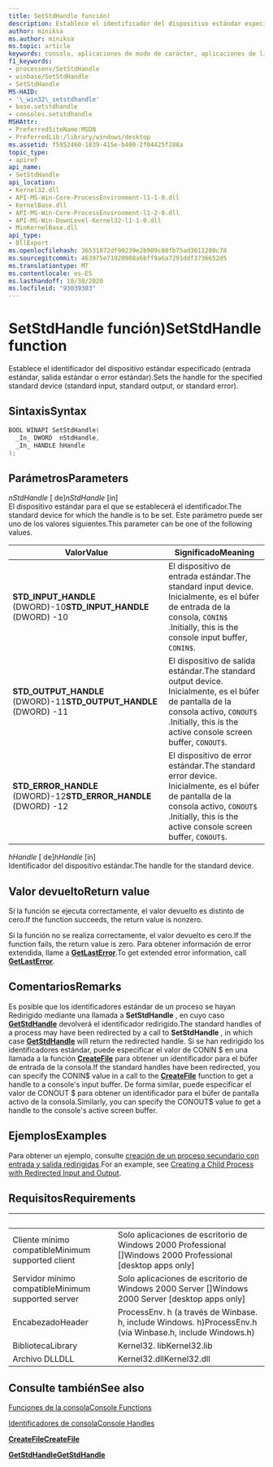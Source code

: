 ```yaml
---
title: SetStdHandle función)
description: Establece el identificador del dispositivo estándar especificado (entrada estándar, salida estándar o error estándar).
author: miniksa
ms.author: miniksa
ms.topic: article
keywords: consola, aplicaciones de modo de carácter, aplicaciones de línea de comandos, aplicaciones de terminal, API de consola
f1_keywords:
- processenv/SetStdHandle
- winbase/SetStdHandle
- SetStdHandle
MS-HAID:
- '\_win32\_setstdhandle'
- base.setstdhandle
- consoles.setstdhandle
MSHAttr:
- PreferredSiteName:MSDN
- PreferredLib:/library/windows/desktop
ms.assetid: f5952460-1839-415e-b400-2f04425f288a
topic_type:
- apiref
api_name:
- SetStdHandle
api_location:
- Kernel32.dll
- API-MS-Win-Core-ProcessEnvironment-l1-1-0.dll
- KernelBase.dll
- API-MS-Win-Core-ProcessEnvironment-l1-2-0.dll
- API-MS-Win-DownLevel-Kernel32-l1-1-0.dll
- MinKernelBase.dll
api_type:
- DllExport
ms.openlocfilehash: 36531872df90239e2b909c80fb75ad3011280c78
ms.sourcegitcommit: 463975e71920908a6bff9a6a7291ddf3736652d5
ms.translationtype: MT
ms.contentlocale: es-ES
ms.lasthandoff: 10/30/2020
ms.locfileid: "93039303"
---
```

# <a name="setstdhandle-function"></a><span data-ttu-id="93720-104">SetStdHandle función)</span><span class="sxs-lookup"><span data-stu-id="93720-104">SetStdHandle function</span></span>

<span data-ttu-id="93720-105">Establece el identificador del dispositivo estándar especificado (entrada estándar, salida estándar o error estándar).</span><span class="sxs-lookup"><span data-stu-id="93720-105">Sets the handle for the specified standard device (standard input, standard output, or standard error).</span></span>

## <a name="syntax"></a><span data-ttu-id="93720-106">Sintaxis</span><span class="sxs-lookup"><span data-stu-id="93720-106">Syntax</span></span>

```cpp
BOOL WINAPI SetStdHandle(
  _In_ DWORD  nStdHandle,
  _In_ HANDLE hHandle
);
```

## <a name="parameters"></a><span data-ttu-id="93720-107">Parámetros</span><span class="sxs-lookup"><span data-stu-id="93720-107">Parameters</span></span>

<span data-ttu-id="93720-108">*nStdHandle* \[ de\]</span><span class="sxs-lookup"><span data-stu-id="93720-108">*nStdHandle* \[in\]</span></span>  
<span data-ttu-id="93720-109">El dispositivo estándar para el que se establecerá el identificador.</span><span class="sxs-lookup"><span data-stu-id="93720-109">The standard device for which the handle is to be set.</span></span> <span data-ttu-id="93720-110">Este parámetro puede ser uno de los valores siguientes.</span><span class="sxs-lookup"><span data-stu-id="93720-110">This parameter can be one of the following values.</span></span>

| <span data-ttu-id="93720-111">Valor</span><span class="sxs-lookup"><span data-stu-id="93720-111">Value</span></span> | <span data-ttu-id="93720-112">Significado</span><span class="sxs-lookup"><span data-stu-id="93720-112">Meaning</span></span> |
|-|-|
| <span data-ttu-id="93720-113">**STD_INPUT_HANDLE** (DWORD)-10</span><span class="sxs-lookup"><span data-stu-id="93720-113">**STD_INPUT_HANDLE** (DWORD) -10</span></span> | <span data-ttu-id="93720-114">El dispositivo de entrada estándar.</span><span class="sxs-lookup"><span data-stu-id="93720-114">The standard input device.</span></span> <span data-ttu-id="93720-115">Inicialmente, es el búfer de entrada de la consola, `CONIN$` .</span><span class="sxs-lookup"><span data-stu-id="93720-115">Initially, this is the console input buffer, `CONIN$`.</span></span> |
| <span data-ttu-id="93720-116">**STD_OUTPUT_HANDLE** (DWORD)-11</span><span class="sxs-lookup"><span data-stu-id="93720-116">**STD_OUTPUT_HANDLE** (DWORD) -11</span></span> | <span data-ttu-id="93720-117">El dispositivo de salida estándar.</span><span class="sxs-lookup"><span data-stu-id="93720-117">The standard output device.</span></span> <span data-ttu-id="93720-118">Inicialmente, es el búfer de pantalla de la consola activo, `CONOUT$` .</span><span class="sxs-lookup"><span data-stu-id="93720-118">Initially, this is the active console screen buffer, `CONOUT$`.</span></span> |
| <span data-ttu-id="93720-119">**STD_ERROR_HANDLE** (DWORD)-12</span><span class="sxs-lookup"><span data-stu-id="93720-119">**STD_ERROR_HANDLE** (DWORD) -12</span></span> | <span data-ttu-id="93720-120">El dispositivo de error estándar.</span><span class="sxs-lookup"><span data-stu-id="93720-120">The standard error device.</span></span> <span data-ttu-id="93720-121">Inicialmente, es el búfer de pantalla de la consola activo, `CONOUT$` .</span><span class="sxs-lookup"><span data-stu-id="93720-121">Initially, this is the active console screen buffer, `CONOUT$`.</span></span> |

<span data-ttu-id="93720-122">*hHandle* \[ de\]</span><span class="sxs-lookup"><span data-stu-id="93720-122">*hHandle* \[in\]</span></span>  
<span data-ttu-id="93720-123">Identificador del dispositivo estándar.</span><span class="sxs-lookup"><span data-stu-id="93720-123">The handle for the standard device.</span></span>

## <a name="return-value"></a><span data-ttu-id="93720-124">Valor devuelto</span><span class="sxs-lookup"><span data-stu-id="93720-124">Return value</span></span>

<span data-ttu-id="93720-125">Si la función se ejecuta correctamente, el valor devuelto es distinto de cero.</span><span class="sxs-lookup"><span data-stu-id="93720-125">If the function succeeds, the return value is nonzero.</span></span>

<span data-ttu-id="93720-126">Si la función no se realiza correctamente, el valor devuelto es cero.</span><span class="sxs-lookup"><span data-stu-id="93720-126">If the function fails, the return value is zero.</span></span> <span data-ttu-id="93720-127">Para obtener información de error extendida, llame a [**GetLastError**](https://msdn.microsoft.com/library/windows/desktop/ms679360).</span><span class="sxs-lookup"><span data-stu-id="93720-127">To get extended error information, call [**GetLastError**](https://msdn.microsoft.com/library/windows/desktop/ms679360).</span></span>

## <a name="remarks"></a><span data-ttu-id="93720-128">Comentarios</span><span class="sxs-lookup"><span data-stu-id="93720-128">Remarks</span></span>

<span data-ttu-id="93720-129">Es posible que los identificadores estándar de un proceso se hayan Redirigido mediante una llamada a **SetStdHandle** , en cuyo caso [**GetStdHandle**](getstdhandle.md) devolverá el identificador redirigido.</span><span class="sxs-lookup"><span data-stu-id="93720-129">The standard handles of a process may have been redirected by a call to **SetStdHandle** , in which case [**GetStdHandle**](getstdhandle.md) will return the redirected handle.</span></span> <span data-ttu-id="93720-130">Si se han redirigido los identificadores estándar, puede especificar el valor de CONIN $ en una llamada a la función [**CreateFile**](https://msdn.microsoft.com/library/windows/desktop/aa363858) para obtener un identificador para el búfer de entrada de la consola.</span><span class="sxs-lookup"><span data-stu-id="93720-130">If the standard handles have been redirected, you can specify the CONIN$ value in a call to the [**CreateFile**](https://msdn.microsoft.com/library/windows/desktop/aa363858) function to get a handle to a console's input buffer.</span></span> <span data-ttu-id="93720-131">De forma similar, puede especificar el valor de CONOUT $ para obtener un identificador para el búfer de pantalla activo de la consola.</span><span class="sxs-lookup"><span data-stu-id="93720-131">Similarly, you can specify the CONOUT$ value to get a handle to the console's active screen buffer.</span></span>

## <a name="examples"></a><span data-ttu-id="93720-132">Ejemplos</span><span class="sxs-lookup"><span data-stu-id="93720-132">Examples</span></span>

<span data-ttu-id="93720-133">Para obtener un ejemplo, consulte [creación de un proceso secundario con entrada y salida redirigidas](https://msdn.microsoft.com/library/windows/desktop/ms682499).</span><span class="sxs-lookup"><span data-stu-id="93720-133">For an example, see [Creating a Child Process with Redirected Input and Output](https://msdn.microsoft.com/library/windows/desktop/ms682499).</span></span>

## <a name="requirements"></a><span data-ttu-id="93720-134">Requisitos</span><span class="sxs-lookup"><span data-stu-id="93720-134">Requirements</span></span>

| &nbsp; | &nbsp; |
|-|-|
| <span data-ttu-id="93720-135">Cliente mínimo compatible</span><span class="sxs-lookup"><span data-stu-id="93720-135">Minimum supported client</span></span> | <span data-ttu-id="93720-136">Solo aplicaciones de escritorio de Windows 2000 Professional \[\]</span><span class="sxs-lookup"><span data-stu-id="93720-136">Windows 2000 Professional \[desktop apps only\]</span></span> |
| <span data-ttu-id="93720-137">Servidor mínimo compatible</span><span class="sxs-lookup"><span data-stu-id="93720-137">Minimum supported server</span></span> | <span data-ttu-id="93720-138">Solo aplicaciones de escritorio de Windows 2000 Server \[\]</span><span class="sxs-lookup"><span data-stu-id="93720-138">Windows 2000 Server \[desktop apps only\]</span></span> |
| <span data-ttu-id="93720-139">Encabezado</span><span class="sxs-lookup"><span data-stu-id="93720-139">Header</span></span> | <span data-ttu-id="93720-140">ProcessEnv. h (a través de Winbase. h, include Windows. h)</span><span class="sxs-lookup"><span data-stu-id="93720-140">ProcessEnv.h (via Winbase.h, include Windows.h)</span></span> |
| <span data-ttu-id="93720-141">Biblioteca</span><span class="sxs-lookup"><span data-stu-id="93720-141">Library</span></span> | <span data-ttu-id="93720-142">Kernel32. lib</span><span class="sxs-lookup"><span data-stu-id="93720-142">Kernel32.lib</span></span> |
| <span data-ttu-id="93720-143">Archivo DLL</span><span class="sxs-lookup"><span data-stu-id="93720-143">DLL</span></span> | <span data-ttu-id="93720-144">Kernel32.dll</span><span class="sxs-lookup"><span data-stu-id="93720-144">Kernel32.dll</span></span> |

## <a name="see-also"></a><span data-ttu-id="93720-145">Consulte también</span><span class="sxs-lookup"><span data-stu-id="93720-145">See also</span></span>

[<span data-ttu-id="93720-146">Funciones de la consola</span><span class="sxs-lookup"><span data-stu-id="93720-146">Console Functions</span></span>](console-functions.md)

[<span data-ttu-id="93720-147">Identificadores de consola</span><span class="sxs-lookup"><span data-stu-id="93720-147">Console Handles</span></span>](console-handles.md)

[<span data-ttu-id="93720-148">**CreateFile**</span><span class="sxs-lookup"><span data-stu-id="93720-148">**CreateFile**</span></span>](https://msdn.microsoft.com/library/windows/desktop/aa363858)

[<span data-ttu-id="93720-149">**GetStdHandle**</span><span class="sxs-lookup"><span data-stu-id="93720-149">**GetStdHandle**</span></span>](getstdhandle.md)
